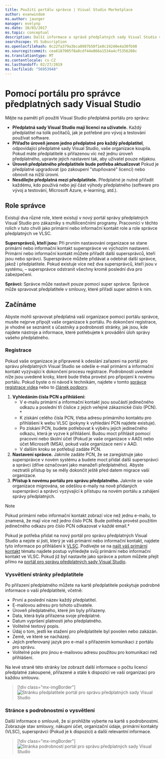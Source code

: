 ```yaml
---
title: Použití portálu správce | Visual Studio Marketplace
author: evanwindom
ms.author: jaunger
manager: evelynp
ms.date: 10/03/2017
ms.topic: conceptual
description: Další informace o správě předplatných sady Visual Studio vaší organizace pomocí portálu pro správce.
searchscope: VS Subscription
ms.openlocfilehash: 0c22fa379a3bca8987b50f1e8c19240e4a30fb98
ms.sourcegitcommit: cea6187005f8a0cdf44e866a1534a4cf5356208c
ms.translationtype: MT
ms.contentlocale: cs-CZ
ms.lasthandoff: 02/27/2019
ms.locfileid: "56953948"
---
```

#  <a name="using-the-visual-studio-subscriptions-administrator-portal"></a>Pomocí portálu pro správce předplatných sady Visual Studio

Mějte na paměti při použití Visual Studio předplatná portálu pro správu:

- **Předplatná sady Visual Studio mají licenci na uživatele.** Každý předplatitel na tolik počítačů, jak je potřebné pro vývoj a testování používat software.
- **Přiřaďte úroveň jenom jedno předplatné pro každý předplatitel**, odpovídající předplatné sady Visual Studio, vaše organizace koupila. Pokud máte předplatitelé s přiřazenou víc než jednu úroveň předplatného, upravte jejich nastavení tak, aby uživatel pouze nějakou.
- **Úroveň předplatného předplatitele bude potřeba aktualizovat** Pokud je předplatné upgradovat (po zakoupení "stupňované" licenci) nebo obnovit na nižší úrovni.
- **Nesdílejte předplatná mezi předplatitele.** Předplatné je nutné přiřadit každému, kdo používá nebo její část výhody předplatného (software pro vývoj a testování, Microsoft Azure, e-learning, atd.).

## <a name="administrator-roles"></a>Role správce

Existují dva různé role, které existují v nový portál správy předplatných Visual Studio pro zákazníky s multilicenčními programy. Pracovníci v těchto rolích v tuto chvíli jako primární nebo informační kontakt role a role správce předplatných ve VLSC.

**Supersprávců, kteří jsou:** Při prvním nastavování organizace se stane primární nebo informační kontakt supersprávce ve výchozím nastavení. Primární nebo informační kontakt můžete přiřadit další supersprávců, kteří jsou nebo správci. Supersprávce můžete přidávat a odebírat další správce, jakož i předplatitele. Pokud existuje více než dva supersprávců, kteří jsou v systému, – supersprávce odstranit všechny kromě poslední dva pro zabezpečení.

**Správci:** Správce může nastavit pouze pomocí super správce. Správce může spravovat předplatitele v smlouvy, které přiřadí super admin k nim.

## <a name="getting-started"></a>Začínáme

Abyste mohli spravovat předplatná vaší organizace pomocí portálu správce, musíte nejprve připojit vaše organizace k portálu.  Po dokončení registrace, je vhodné se seznámit s účastníky a podrobnosti stránky, jak jsou, kde najdete nástroje a informace, které potřebujete k provádění úloh správy vašeho předplatného.

### <a name="onboarding"></a>Registrace

Pokud vaše organizace je připravené k odeslání zařazeni na portál pro správu předplatných Visual Studio se odešle e-mail primární a informační kontakt vyzývající k dokončení procesu registrace. Podrobnosti uvedené níže jsou uvedené kroky, které bude třeba provést pro připojení k novému portálu. Pokud byste o ni návod k technikám, najdete v tomto [správce registrace videa](https://channel9.msdn.com/Series/Visual-Studio-Subscriptions-Administration/Onboarding-your-organization-to-the-new-Visual-Studio-Subscription-Administration-Portal-and-setting) nebo to [článek podpory](https://support.microsoft.com/help/4013931/visual-studio-subscriptions-administrator-migration-process "Visual Studio předplatná správce procesu migrace").

1. **Vyhledáním čísla PCN a přihlášení:**
    - V e-mailu primární a informační kontakt jsou součástí jedinečného odkazu a poslední tři číslice z jejich veřejné zákaznické číslo (PCN). * 
    - K získání celého čísla PCN, třeba adresu primárního kontaktu pro přihlášení k webu VLSC (pokyny k vyhledání PCN najdete existuje). 
    - Po získání PCN, budete potřebovat k výběru jejich jedinečného odkazu, která je vyzve k přihlášení. Budou moct přihlásit pomocí pracovní nebo školní účet (Pokud je vaše organizace v AAD) nebo účet Microsoft (MSA), pokud vaše organizace není v AAD. 
    - V dalším kroku se potřebují zadáte PCN. 
2. **Nastavení správce.** Jakmile zadáte PCN, že se zaregistruje jako supersprávce v novém systému a budete moct přidat další supersprávci a správci (dříve označovaní jako manažeři předplatného). Abyste neztratili přístup by se měly dokončit ještě před datem migrace vaší organizace. 
3. **Přístup k novému portálu pro správu předplatného.**  Jakmile se vaše organizace migrována, se odešlou e-maily na nově přidaných supersprávci a správci vyzývající k přístupu na novém portálu a zahájení správy předplatných.  

> [!NOTE]
> Pokud primární nebo informační kontakt zobrazí více než jednu e-mailu, to znamená, že mají více než jedno číslo PCN. Bude potřeba provést použitím jedinečného odkazu pro číslo PCN odkazovat v každé email.*

Pokud je potřeba přidat na nový portál pro správu předplatných Visual Studio a nejste si jisti, který je váš primární nebo informační kontakt, najdete tyto informace po přihlášení k [VLSC](https://www.microsoft.com/Licensing/servicecenter/default.aspx). Podívejte se na [najít váš primární kontakt](find-primary-contact.md) tématu najdete postup vyhledejte svůj primární nebo informační kontakt ve VLSC.
Pokud již byl nastavíte jako správce a potom můžete přejít přímo na [portál pro správu předplatných sady Visual Studio](https://manage.visualstudio.com).

### <a name="understanding-the-subscribers-page"></a>Vysvětlení stránky předplatitele
Po přiřazení předplatného můžete na kartě předplatitele poskytuje podrobné informace o vaši předplatitelé, včetně:
- První a poslední název každý předplatitel.
- E-mailovou adresu pro tohoto uživatele.
- Úroveň předplatného, které jim byly přiřazeny.
- Data, která byla přiřazena svoje předplatné.
- Datum vypršení platnosti jeho předplatného.
- Volitelné textový popis.
- Údaj o tom, jestli ke stažení pro předplatitele byl povolen nebo zakázán.
- Země, ve které se nacházejí.
- Jejich preferovaný jazyk pro e-mail s přiřazením komunikaci z portálu pro správu.
- Volitelné pole pro jinou e-mailovou adresu použitou pro komunikaci než přihlášení.

Na levé straně této stránky lze zobrazit další informace o počtu licencí předplatné zakoupené, přiřazené a stále k dispozici ve vaší organizaci pro každou smlouvu.
> [!div class="mx-imgBorder"]
> ![Stránku předplatitele portál pro správu předplatných sady Visual Studio](_img/using-admin-portal/subscribers-page.png)

### <a name="understanding-the-details-page"></a>Stránce s podrobnostmi o vysvětlení
Další informace o smlouvě, že si prohlížíte vyberte na kartě s podrobnostmi. Zobrazuje stav smlouvy, nákupní účet, organizační údaje, primární kontakty (VLSC), supersprávci (Pokud je k dispozici) a další relevantní informace.
> [!div class="mx-imgBorder"]
> ![Stránka podrobností portál pro správu předplatných sady Visual Studio](_img/using-admin-portal/details-page.png)
